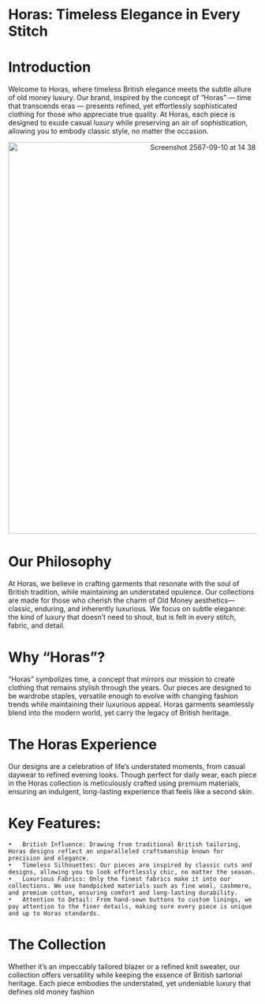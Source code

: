 # Horas: Timeless Elegance in Every Stitch

# Introduction

Welcome to Horas, where timeless British elegance meets the subtle allure of old money luxury. Our brand, inspired by the concept of “Horas” — time that transcends eras — presents refined, yet effortlessly sophisticated clothing for those who appreciate true quality. At Horas, each piece is designed to exude casual luxury while preserving an air of sophistication, allowing you to embody classic style, no matter the occasion.

<div align="center">
<img width="795" alt="Screenshot 2567-09-10 at 14 38 24" src="https://github.com/user-attachments/assets/8716ed3b-d703-46da-a626-07465e5228c5">
</div>

# Our Philosophy

At Horas, we believe in crafting garments that resonate with the soul of British tradition, while maintaining an understated opulence. Our collections are made for those who cherish the charm of Old Money aesthetics—classic, enduring, and inherently luxurious. We focus on subtle elegance: the kind of luxury that doesn’t need to shout, but is felt in every stitch, fabric, and detail.

# Why “Horas”?

“Horas” symbolizes time, a concept that mirrors our mission to create clothing that remains stylish through the years. Our pieces are designed to be wardrobe staples, versatile enough to evolve with changing fashion trends while maintaining their luxurious appeal. Horas garments seamlessly blend into the modern world, yet carry the legacy of British heritage.

# The Horas Experience

Our designs are a celebration of life’s understated moments, from casual daywear to refined evening looks. Though perfect for daily wear, each piece in the Horas collection is meticulously crafted using premium materials, ensuring an indulgent, long-lasting experience that feels like a second skin.

# Key Features:

	•	British Influence: Drawing from traditional British tailoring, Horas designs reflect an unparalleled craftsmanship known for precision and elegance.
	•	Timeless Silhouettes: Our pieces are inspired by classic cuts and designs, allowing you to look effortlessly chic, no matter the season.
	•	Luxurious Fabrics: Only the finest fabrics make it into our collections. We use handpicked materials such as fine wool, cashmere, and premium cotton, ensuring comfort and long-lasting durability.
	•	Attention to Detail: From hand-sewn buttons to custom linings, we pay attention to the finer details, making sure every piece is unique and up to Horas standards.

# The Collection

Whether it’s an impeccably tailored blazer or a refined knit sweater, our collection offers versatility while keeping the essence of British sartorial heritage. Each piece embodies the understated, yet undeniable luxury that defines old money fashion
